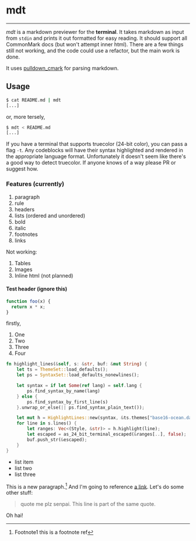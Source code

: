 # mdt

---

_mdt_ is a markdown previewer for the **terminal**. It takes markdown as input from `stdin` and prints it out formatted for easy reading. It should support all CommonMark docs (but won't attempt inner html). There are a few things still not working, and the code could use a refactor, but the main work is done.

It uses [pulldown_cmark](http://www.github.com/google/pulldown-cmark) for parsing markdown.

## Usage

```sh
$ cat README.md | mdt
[...]
```

or, more tersely,

```sh
$ mdt < README.md
[...]
```

If you have a terminal that supports truecolor (24-bit color), you can pass a flag `-t`. Any codeblocks will have their syntax highlighted and rendered in the appropriate language format. Unfortunately it doesn't seem like there's a good way to detect truecolor. If anyone knows of a way please PR or suggest how.

### Features (currently)

1. paragraph
1. rule
1. headers
1. lists (ordered and unordered)
1. bold
1. italic
1. footnotes
1. links

Not working:

1. Tables
2. Images
3. Inline html (not planned)

#### Test header (ignore this)

```js
function foo(x) {
  return x * x;
}
```

firstly,

1. One
1. Two
1. Three
1. Four

```rust
fn highlight_lines(&self, s: &str, buf: &mut String) {
    let ts = ThemeSet::load_defaults();
    let ps = SyntaxSet::load_defaults_nonewlines();

    let syntax = if let Some(ref lang) = self.lang {
        ps.find_syntax_by_name(lang)
    } else {
        ps.find_syntax_by_first_line(s)
    }.unwrap_or_else(|| ps.find_syntax_plain_text());

    let mut h = HighlightLines::new(syntax, &ts.themes["base16-ocean.dark"]);
    for line in s.lines() {
        let ranges: Vec<(Style, &str)> = h.highlight(line);
        let escaped = as_24_bit_terminal_escaped(&ranges[..], false);
        buf.push_str(&escaped);
    }
}
```

* list item
* list two
* list three

This is a new paragraph.[^1] And I'm going to reference [a link][1]. Let's do some other stuff:

> quote me plz senpai. This line is part
> of the same quote.

Oh hai!

[^1]: Footnote1 this is a footnote ref

[1]: http://www.google.com
